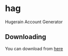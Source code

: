 # hag
Hugerain Account Generator
## Downloading
You can download from [here](https://github.com/VladislavAlpatov/hag/releases)
